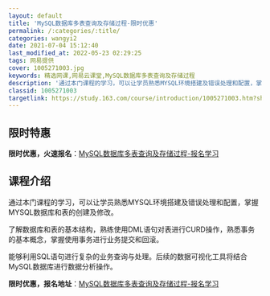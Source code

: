```yaml
---
layout: default
title: 'MySQL数据库多表查询及存储过程-限时优惠'
permalink: /:categories/:title/
categories: wangyi2
date: 2021-07-04 15:12:40
last_modified_at: 2022-05-23 02:29:25
tags: 网易提供
cover: 1005271003.jpg
keywords: 精选网课,网易云课堂,MySQL数据库多表查询及存储过程
description: '通过本门课程的学习，可以让学员熟悉MYSQL环境搭建及错误处理和配置，掌握MYSQL数据库和表的创建及修改。了解数据库和'
classid: 1005271003
targetlink: https://study.163.com/course/introduction/1005271003.htm?share=1&shareId=1025206652&utm_campaign=share&utm_medium=iphoneShare&utm_source=&utm_u=1025206652
---
```


## 限时特惠

**限时优惠，火速报名**：[MySQL数据库多表查询及存储过程-报名学习](https://study.163.com/course/introduction/1005271003.htm?share=1&shareId=1025206652&utm_campaign=share&utm_medium=iphoneShare&utm_source=&utm_u=1025206652)

## 课程介绍

通过本门课程的学习，可以让学员熟悉MYSQL环境搭建及错误处理和配置，掌握MYSQL数据库和表的创建及修改。

了解数据库和表的基本结构，熟练使用DML语句对表进行CURD操作，熟悉事务的基本概念，掌握使用事务进行业务提交和回滚。

能够利用SQL语句进行复杂的业务查询与处理。后续的数据可视化工具将结合MySQL数据库进行数据分析操作。

**限时优惠，报名地址**：[MySQL数据库多表查询及存储过程-报名学习](https://study.163.com/course/introduction/1005271003.htm?share=1&shareId=1025206652&utm_campaign=share&utm_medium=iphoneShare&utm_source=&utm_u=1025206652)

